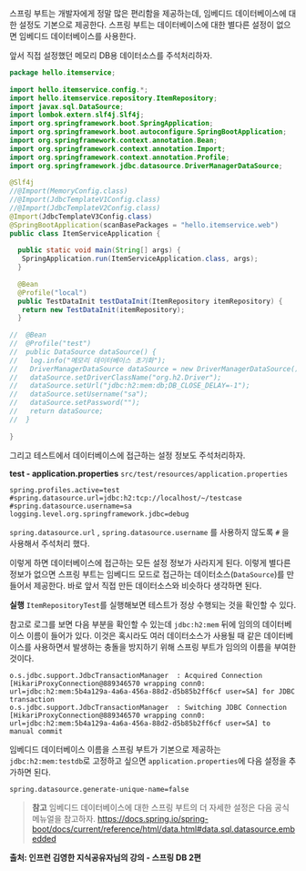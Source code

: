 스프링 부트는 개발자에게 정말 많은 편리함을 제공하는데, 임베디드 데이터베이스에 대한 설정도 기본으로 제공한다.
스프링 부트는 데이터베이스에 대한 별다른 설정이 없으면 임베디드 데이터베이스를 사용한다.

앞서 직접 설정했던 메모리 DB용 데이터소스를 주석처리하자.

```java
package hello.itemservice;  
  
import hello.itemservice.config.*;  
import hello.itemservice.repository.ItemRepository;  
import javax.sql.DataSource;  
import lombok.extern.slf4j.Slf4j;  
import org.springframework.boot.SpringApplication;  
import org.springframework.boot.autoconfigure.SpringBootApplication;  
import org.springframework.context.annotation.Bean;  
import org.springframework.context.annotation.Import;  
import org.springframework.context.annotation.Profile;  
import org.springframework.jdbc.datasource.DriverManagerDataSource;  
  
@Slf4j  
//@Import(MemoryConfig.class)  
//@Import(JdbcTemplateV1Config.class)  
//@Import(JdbcTemplateV2Config.class)  
@Import(JdbcTemplateV3Config.class)  
@SpringBootApplication(scanBasePackages = "hello.itemservice.web")  
public class ItemServiceApplication {  
  
  public static void main(String[] args) {  
   SpringApplication.run(ItemServiceApplication.class, args);  
  }  
  
  @Bean  
  @Profile("local")  
  public TestDataInit testDataInit(ItemRepository itemRepository) {  
   return new TestDataInit(itemRepository);  
  }  
  
//  @Bean  
//  @Profile("test")  
//  public DataSource dataSource() {  
//   log.info("메모리 데이터베이스 초기화");  
//   DriverManagerDataSource dataSource = new DriverManagerDataSource();  
//   dataSource.setDriverClassName("org.h2.Driver");  
//   dataSource.setUrl("jdbc:h2:mem:db;DB_CLOSE_DELAY=-1");  
//   dataSource.setUsername("sa");  
//   dataSource.setPassword("");  
//   return dataSource;  
//  }  
  
}
```

그리고 테스트에서 데이터베이스에 접근하는 설정 정보도 주석처리하자.

**test - application.properties**
`src/test/resources/application.properties`
```
spring.profiles.active=test  
#spring.datasource.url=jdbc:h2:tcp://localhost/~/testcase  
#spring.datasource.username=sa  
logging.level.org.springframework.jdbc=debug
```

`spring.datasource.url` , `spring.datasource.username` 를 사용하지 않도록 `#` 을 사용해서 주석처리 했다.

이렇게 하면 데이터베이스에 접근하는 모든 설정 정보가 사라지게 된다.
이렇게 별다른 정보가 없으면 스프링 부트는 임베디드 모드로 접근하는 데이터소스(`DataSource`)를 만들어서 제공한다.
바로 앞서 직접 만든 데이터소스와 비슷하다 생각하면 된다.

**실행**
`ItemRepositoryTest`를 실행해보면 테스트가 정상 수행되는 것을 확인할 수 있다.

참고로 로그를 보면 다음 부분을 확인할 수 있는데 `jdbc:h2:mem` 뒤에 임의의 데이터베이스 이름이 들어가 있다.
이것은 혹시라도 여러 데이터소스가 사용될 때 같은 데이터베이스를 사용하면서 발생하는 충돌을 방지하기 위해 스프링 부트가 임의의 이름을 부여한 것이다.

```
o.s.jdbc.support.JdbcTransactionManager  : Acquired Connection [HikariProxyConnection@889346570 wrapping conn0: url=jdbc:h2:mem:5b4a129a-4a6a-456a-88d2-d5b85b2ff6cf user=SA] for JDBC transaction
o.s.jdbc.support.JdbcTransactionManager  : Switching JDBC Connection [HikariProxyConnection@889346570 wrapping conn0: url=jdbc:h2:mem:5b4a129a-4a6a-456a-88d2-d5b85b2ff6cf user=SA] to manual commit
```
임베디드 데이터베이스 이름을 스프링 부트가 기본으로 제공하는 `jdbc:h2:mem:testdb`로 고정하고 싶으면 `application.properties`에 다음 설정을 추가하면 된다.

```properties
spring.datasource.generate-unique-name=false
```

> **참고**
> 임베디드 데이터베이스에 대한 스프링 부트의 더 자세한 설정은 다음 공식 메뉴얼을 참고하자.
> https://docs.spring.io/spring-boot/docs/current/reference/html/data.html#data.sql.datasource.embedded

__출처: 인프런 김영한 지식공유자님의 강의 - 스프링 DB 2편__